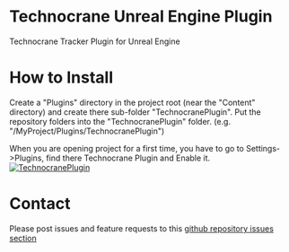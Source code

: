 # Technocrane Unreal Engine Plugin

Technocrane Tracker Plugin for Unreal Engine

# How to Install

  Create a "Plugins" directory in the project root (near the "Content" directory) and create there sub-folder "TechnocranePlugin". Put the repository folders into the "TechnocranePlugin" folder. (e.g. "/MyProject/Plugins/TechnocranePlugin")

  When you are opening project for a first time, you have to go to Settings->Plugins, find there Technocrane Plugin and Enable it.
[![TechnocranePlugin](https://github.com/technocranes/technocrane-unreal/blob/master/Images/TechnocranePlugin.JPG)]()

# Contact

Please post issues and feature requests to this [github repository issues section](https://github.com/technocranes/technocrane-unreal/issues)
